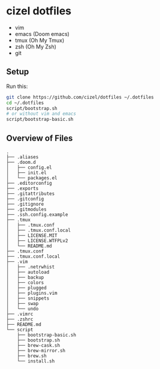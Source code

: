# cizel dotfiles 

- vim
- emacs (Doom emacs)
- tmux (Oh My Tmux)
- zsh (Oh My Zsh) 
- git

## Setup

Run this:

```bash
git clone https://github.com/cizel/dotfiles ~/.dotfiles
cd ~/.dotfiles
script/bootstrap.sh
# or without vim and emacs
script/bootstrap-basic.sh
```

## Overview of Files

```
.
├── .aliases
├── .doom.d
│   ├── config.el
│   ├── init.el
│   └── packages.el
├── .editorconfig
├── .exports
├── .gitattributes
├── .gitconfig
├── .gitignore
├── .gitmodules
├── .ssh.config.example
├── .tmux
│   ├── .tmux.conf
│   ├── .tmux.conf.local
│   ├── LICENSE.MIT
│   ├── LICENSE.WTFPLv2
│   └── README.md
├── .tmux.conf
├── .tmux.conf.local
├── .vim
│   ├── .netrwhist
│   ├── autoload
│   ├── backup
│   ├── colors
│   ├── plugged
│   ├── plugins.vim
│   ├── snippets
│   ├── swap
│   └── undo
├── .vimrc
├── .zshrc
├── README.md
└── script
    ├── bootstrap-basic.sh
    ├── bootstrap.sh
    ├── brew-cask.sh
    ├── brew-mirror.sh
    ├── brew.sh
    └── install.sh
```
